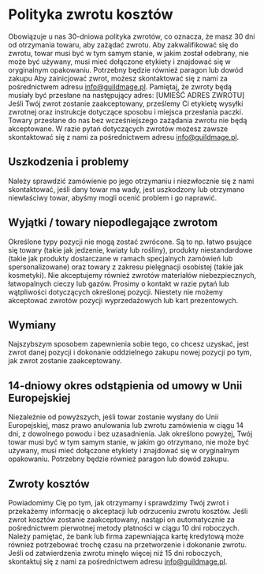 # Polityka zwrotu kosztów

Obowiązuje u nas 30-dniowa polityka zwrotów, co oznacza, że masz 30 dni od otrzymania towaru, aby zażądać zwrotu.
Aby zakwalifikować się do zwrotu, towar musi być w tym samym stanie, w jakim został odebrany, nie może być używany, musi mieć dołączone etykiety i znajdować się w oryginalnym opakowaniu. Potrzebny będzie również paragon lub dowód zakupu
Aby zainicjować zwrot, możesz skontaktować się z nami za pośrednictwem adresu info@guildmage.pl. Pamiętaj, że zwroty będą musiały być przesłane na następujący adres: [UMIEŚĆ ADRES ZWROTU]
Jeśli Twój zwrot zostanie zaakceptowany, prześlemy Ci etykietę wysyłki zwrotnej oraz instrukcje dotyczące sposobu i miejsca przesłania paczki. Towary przesłane do nas bez wcześniejszego zażądania zwrotu nie będą akceptowane.
W razie pytań dotyczących zwrotów możesz zawsze skontaktować się z nami za pośrednictwem adresu info@guildmage.pl.

## Uszkodzenia i problemy
Należy sprawdzić zamówienie po jego otrzymaniu i niezwłocznie się z nami skontaktować, jeśli dany towar ma wady, jest uszkodzony lub otrzymano niewłaściwy towar, abyśmy mogli ocenić problem i go naprawić.

## Wyjątki / towary niepodlegające zwrotom
Określone typy pozycji nie mogą zostać zwrócone. Są to np. łatwo psujące się towary (takie jak jedzenie, kwiaty lub rośliny), produkty niestandardowe (takie jak produkty dostarczane w ramach specjalnych zamówień lub spersonalizowane) oraz towary z zakresu pielęgnacji osobistej (takie jak kosmetyki). Nie akceptujemy również zwrotów materiałów niebezpiecznych, łatwopalnych cieczy lub gazów. Prosimy o kontakt w razie pytań lub wątpliwości dotyczących określonej pozycji.
Niestety nie możemy akceptować zwrotów pozycji wyprzedażowych lub kart prezentowych.

## Wymiany
Najszybszym sposobem zapewnienia sobie tego, co chcesz uzyskać, jest zwrot danej pozycji i dokonanie oddzielnego zakupu nowej pozycji po tym, jak zwrot zostanie zaakceptowany.

## 14-dniowy okres odstąpienia od umowy w Unii Europejskiej
Niezależnie od powyższych, jeśli towar zostanie wysłany do Unii Europejskiej, masz prawo anulowania lub zwrotu zamówienia w ciągu 14 dni, z dowolnego powodu i bez uzasadnienia. Jak określono powyżej, Twój towar musi być w tym samym stanie, w jakim go otrzymano, nie może być używany, musi mieć dołączone etykiety i znajdować się w oryginalnym opakowaniu. Potrzebny będzie również paragon lub dowód zakupu.

## Zwroty kosztów
Powiadomimy Cię po tym, jak otrzymamy i sprawdzimy Twój zwrot i przekażemy informację o akceptacji lub odrzuceniu zwrotu kosztów. Jeśli zwrot kosztów zostanie zaakceptowany, nastąpi on automatycznie za pośrednictwem pierwotnej metody płatności w ciągu 10 dni roboczych. Należy pamiętać, że bank lub firma zapewniająca kartę kredytową może również potrzebować trochę czasu na przetworzenie i dokonanie zwrotu.
Jeśli od zatwierdzenia zwrotu minęło więcej niż 15 dni roboczych, skontaktuj się z nami za pośrednictwem adresu info@guildmage.pl.
